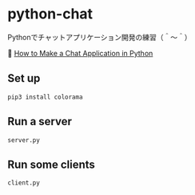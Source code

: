 # python-chat

Pythonでチャットアプリケーション開発の練習（＾～＾）

📖 [How to Make a Chat Application in Python](https://www.thepythoncode.com/article/make-a-chat-room-application-in-python)  

## Set up

```shell
pip3 install colorama
```

## Run a server

```shell
server.py
```

## Run some clients

```shell
client.py
```
